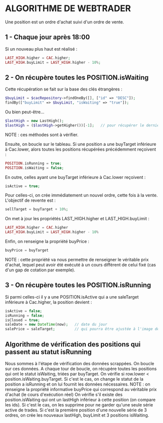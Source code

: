 # ALGORITHME DE WEBTRADER

Une position est un ordre d'achat suivi d'un ordre de vente.

## 1 - Chaque jour après 18:00

Si un nouveau plus haut est réalisé :
```php
LAST_HIGH.higher = CAC.higher;
LAST_HIGH.buyLimit = LAST_HIGH.higher - 10%;
```

## 2 - On récupère toutes les POSITION.isWaiting

Cette récupération se fait sur la base des clés étrangères :
```php
$buyLimit = $cacRepository->findOneBy([], ["id" => "DESC"]);
findBy(["buyLimit" => $buyLimit, "isWaiting" => "true"]);
```
Ou bien peut-être...
```php
$lastHigh = new LastHigh();
$lastHigh = ($lastHigh->getHigher())[-1];   // pour récupérer le dernier indice du tableau
```
NOTE : ces méthodes sont à vérifier.

Ensuite, on boucle sur le tableau.
Si une position a une buyTarget inférieure à Cac.lower, alors toutes les positions récupérées précédemment reçoivent :
```php
POSITION.isRunning = true;
POSITION.isWaiting = false;
```
En outre, celles ayant une buyTarget inférieure à Cac.lower reçoivent :
```php
isActive = true;
```
Pour celles-ci, on crée immédiatement un nouvel ordre, cette fois à la vente.
L'objectif de revente est :
```php
sellTarget = buyTarget + 10%;
```
On met à jour les propriétés LAST_HIGH.higher et LAST_HIGH.buyLimit :
```php
LAST_HIGH.higher = CAC.higher
LAST_HIGH.buyLimit = LAST_HIGH.higher - 10%
```
Enfin, on renseigne la propriété buyPrice :
```php
buyPrice = buyTarget
```
NOTE : cette propriété va nous permettre de renseigner le véritable prix d'achat, lequel peut avoir été exécuté à un cours différent de celui fixé (cas d'un gap de cotation par exemple).

## 3 - On récupère toutes les POSITION.isRunning

Si parmi celles-ci il y a une POSITION.isActive qui a une saleTarget inférieure à Cac.higher, la position devient :
```php
isActive = false;
isRunning = false;
isClosed = true;
saleDate = new DateTime(now);   // date du jour
salePrice = saleTarget;         // qui pourra être ajustée à l'image de buySale
```

## Algorithme de vérification des positions qui passent au statut isRunning

Nous sommes à l'étape de vérification des données scrappées. On boucle sur ces données.
A chaque tour de boucle, on récupère toutes les positions qui ont le statut isWaiting, triées par buyTarget.
On vérifie si row.lower < position.isWaiting.buyTarget.
Si c'est le cas, on change le statut de la position a isRunning et on lui fournit les données nécessaires.
NOTE : on renseigne la propriété informative buyPrice qui correspond au véritable prix d'achat (le cours d'exécution réel)
On vérifie s'il existe des position.isWaiting qui ont un lastHigh inférieur à cette position (on compare les ids).
Si c'est le cas, on les supprime pour ne garder qu'une seule série active de trades.
Si c'est la première position d'une nouvelle série de 3 ordres, on crée les nouveaux lastHigh, buyLimit et 3 positions isWaiting.

